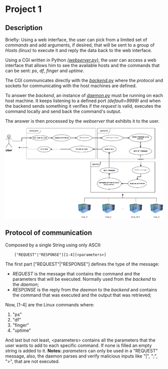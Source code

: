Project 1
==================================

Description
--------------
Briefly: Using a web interface, the user can pick from a limited set of *commands* and add arguments, if desired, that will be sent to a group of *Hosts (linux)* to execute it and reply the data back to the web interface.


Using a CGI written in Python *[(webserver.py)](cgi_bin/webserver.py)*, the user can access a web interface that allows  him to see the available hosts and the commands that can be sent: *ps*, *df*, *finger* and *uptime*. 

The CGI communicates directly with the *[backend.py](cgi_bin/backend.py)* where the *protocol* and sockets for  communicating with the host machines are defined.

To answer the *backend*, an instance of *[daemon.py](host/daemon.py)* must be running on each host machine. It keeps listening to a defined port *(default=9999)* and when the backend sends something it verifies if the *request* is valid, executes the command locally and send back the command's output.

The answer is then processed by the *webserver* that exhibits it to the user. 


![A simplified diagram of the project](docs/simple_diagram.png)

Protocol of communication
----------------------
Composed by a single String using only ASCII:
```
    ["REQUEST"|"RESPONSE"][1-4][<parameters>]
```  
The first part \["REQUEST"|"RESPONSE"\] defines the type of the message:

* *REQUEST* is the message that contains the command and the parameters that will be executed.  Normally used from the *backend* to the *daemon*;
* *RESPONSE* is the reply from the *daemon* to the *backend* and contains the command that was executed  and the output that was retrieved;

Now, \[1-4\] are the Linux commands where:

1. "ps"
2. "df"
3. "finger"
4. "uptime"

And last but not least, \<parameters\> contains all the parameters that the user wants to add to each specific command.  If none is filled an empty string is added to it.
**Notes:** *parameters* can only be used in a "REQUEST" message, also, the daemon parses and verify malicious inputs like "|", ";", ">", that are not executed.
